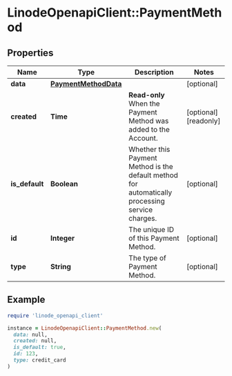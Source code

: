 # LinodeOpenapiClient::PaymentMethod

## Properties

| Name | Type | Description | Notes |
| ---- | ---- | ----------- | ----- |
| **data** | [**PaymentMethodData**](PaymentMethodData.md) |  | [optional] |
| **created** | **Time** | __Read-only__ When the Payment Method was added to the Account. | [optional][readonly] |
| **is_default** | **Boolean** | Whether this Payment Method is the default method for automatically processing service charges. | [optional] |
| **id** | **Integer** | The unique ID of this Payment Method. | [optional] |
| **type** | **String** | The type of Payment Method. | [optional] |

## Example

```ruby
require 'linode_openapi_client'

instance = LinodeOpenapiClient::PaymentMethod.new(
  data: null,
  created: null,
  is_default: true,
  id: 123,
  type: credit_card
)
```


